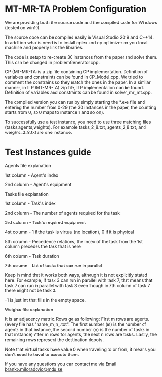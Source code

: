 # MT-MR-TA Problem Configuration

We are providing both the source code and the compiled code for Windows (tested on win10).

The source code can be compiled easily in Visual Studio 2019 and C++14.
In addition what is need is to install cplex and cp optimizer on you local machine and properly link the libraries.

The code is setup to re-create 30 instances from the paper and solve them. 
This can be changed in problemGenerator.cpp. 

CP (MT-MR-TA) is a zip file containing CP implementation. Definition of variables and constraints can be found in
CP_Model.cpp. We tried to comment the constrains so they match the ones in the paper. In a similar manner, in ILP (MT-MR-TA) zip file,
ILP implementation can be found. Definition of variables and constraints can be found in solver_mr_mt.cpp.

The compiled version you can run by simply starting the *.exe file and entering the number from 0-29 (the 30 instances in the paper, the counting starts from 0,
so 0 maps to instance 1 and so on). 

To successfully use a test instance, you need to use three matching files (tasks,agents,weights). For example tasks_2_8.txt, agents_2_8.txt, and weights_2_8.txt are one instance.


# Test Instances guide
Agents file explanation

1st column - Agent's index

2nd column - Agent's equipment

Tasks file explanation

1st column - Task's index

2nd column - The number of agents required for the task

3rd column - Task's required equipment

4st column - 1 if the task is virtual (no location), 0 if it is physical

5th column - Precedence relations, the index of the task from the 1st column precedes the task that is here

6th column - Task duration

7th column - List of tasks that can run in parallel

Keep in mind that it works both ways, although it is not explicitly stated here. For example, if task 3 can run in parallel with task 7, that means that task 7 can run in parallel with task 3 even though in 7th column of task 7 there might not be task 3.

-1 is just int that fills in the empty space.

Weights file explanation

It is an adjacency matrix. Rows go as following: First m rows are agents. (every file has "name_m_n_.txt". The first number (m) is the number of agents in that instance, the second number (n) is the number of tasks in that instance) After m rows for agents, the next n rows are tasks. Lastly, the remaining rows represent the destination depots.

Note that virtual tasks have value 0 when traveling to or from, it means you don't need to travel to execute them.

If you have any questions you can contact me via Email branko.miloradovic@mdu.se
